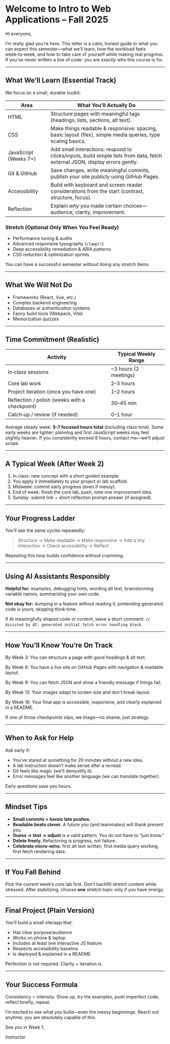 # Welcome to Intro to Web Applications – Fall 2025

Hi everyone,

I’m really glad you’re here. This letter is a calm, honest guide to what you can expect this semester—what we’ll learn, how the workload feels week‑to‑week, and how to take care of yourself while making real progress. If you’ve never written a line of code: you are *exactly* who this course is for.

---
## What We’ll Learn (Essential Track)
We focus on a small, durable toolkit:

| Area | What You’ll Actually Do |
|------|-------------------------|
| HTML | Structure pages with meaningful tags (headings, lists, sections, alt text). |
| CSS  | Make things readable & responsive: spacing, basic layout (flex), simple media queries, type scaling basics. |
| JavaScript (Weeks 7+) | Add small interactions: respond to clicks/inputs, build simple lists from data, fetch external JSON, display errors gently. |
| Git & GitHub | Save changes, write meaningful commits, publish your site publicly using GitHub Pages. |
| Accessibility | Build with keyboard and screen reader considerations from the start (contrast, structure, focus). |
| Reflection | Explain *why* you made certain choices—audience, clarity, improvement. |

### Stretch (Optional Only When You Feel Ready)
- Performance tuning & audits
- Advanced responsive typography (`clamp()`)
- Deep accessibility remediation & ARIA patterns
- CSS reduction & optimization sprints

You can have a successful semester *without* doing any stretch items.

---
## What We Will **Not** Do
- Frameworks (React, Vue, etc.)
- Complex backend engineering
- Databases or authentication systems
- Fancy build tools (Webpack, Vite)
- Memorization quizzes

---
## Time Commitment (Realistic)
| Activity | Typical Weekly Range |
|----------|----------------------|
| In‑class sessions | ~3 hours (2 meetings) |
| Core lab work | 2–3 hours |
| Project iteration (once you have one) | 1–2 hours |
| Reflection / polish (weeks with a checkpoint) | 30–45 min |
| Catch‑up / review (if needed) | 0–1 hour |

Average steady week: **5–7 focused hours total** (including class time). Some early weeks are lighter; planning and first JavaScript weeks may feel slightly heavier. If you consistently exceed 8 hours, contact me—we’ll adjust scope.

---
## A Typical Week (After Week 2)
1. In class: new concept with a short guided example.
2. You apply it immediately to your project or lab scaffold.
3. Midweek: commit early progress (even if messy).
4. End of week: finish the core lab, push, note one improvement idea.
5. Sunday: submit link + short reflection prompt answer (if assigned).

---
## Your Progress Ladder
You’ll see the same cycles repeatedly:
> Structure → Make readable → Make responsive → Add a tiny interaction → Check accessibility → Reflect

Repeating this loop builds confidence without cramming.

---
## Using AI Assistants Responsibly
**Helpful for:** examples, debugging hints, wording alt text, brainstorming variable names, summarizing your own code.

**Not okay for:** dumping in a feature without reading it, pretending generated code is yours, skipping think‑time.

If AI meaningfully shaped code or content, leave a short comment: `// Assisted by AI: generated initial fetch error handling block`.

---
## How You’ll Know You’re On Track
By Week 3: You can structure a page with good headings & alt text.

By Week 6: You have a live site on GitHub Pages with navigation & readable layout.

By Week 9: You can fetch JSON and show a friendly message if things fail.

By Week 12: Your images adapt to screen size and don’t break layout.

By Week 16: Your final app is accessible, responsive, and clearly explained in a README.

If one of those checkpoints slips, we triage—no shame, just strategy.

---
## When to Ask for Help
Ask early if:
- You’ve stared at something for 20 minutes without a new idea.
- A lab instruction doesn’t make sense after a re‑read.
- Git feels like magic (we’ll demystify it). 
- Error messages feel like another language (we can translate together).

Early questions save you hours.

---
## Mindset Tips
- **Small commits > heroic late pushes.**
- **Readable beats clever.** A future you (and teammates) will thank present you.
- **Guess → test → adjust** is a valid pattern. You do *not* have to “just know.”
- **Delete freely.** Refactoring is progress, not failure.
- **Celebrate micro-wins:** first alt text written, first media query working, first fetch rendering data.

---
## If You Fall Behind
Pick the *current* week’s core lab first. Don’t backfill stretch content while stressed. After stabilizing, choose **one** stretch topic only if you have energy.

---
## Final Project (Plain Version)
You’ll build a small site/app that:
- Has clear purpose/audience
- Works on phone & laptop
- Includes at least one interactive JS feature
- Respects accessibility baseline
- Is deployed & explained in a README

Perfection is not required. Clarity + iteration is.

---
## Your Success Formula
Consistency > intensity. Show up, try the examples, push imperfect code, reflect briefly, repeat.

I’m excited to see what you build—even the messy beginnings. Reach out anytime; you are absolutely capable of this.

See you in Week 1,

*Instructor*
